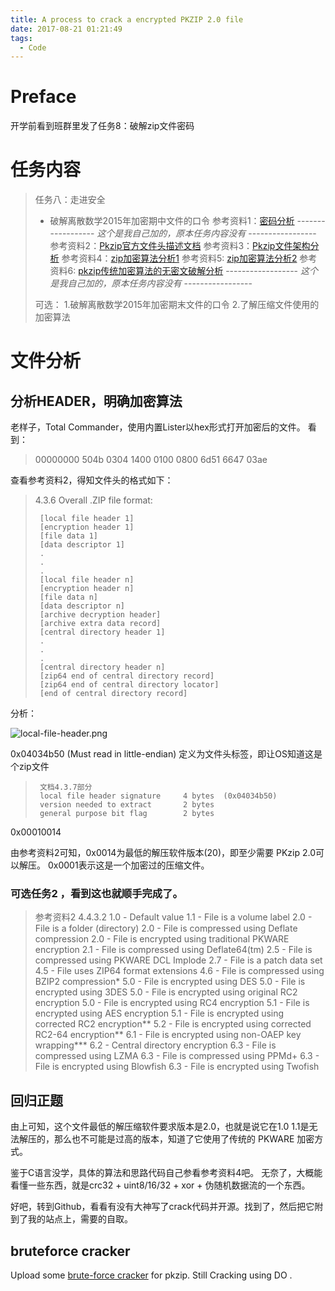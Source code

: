 ```yaml
---
title: A process to crack a encrypted PKZIP 2.0 file
date: 2017-08-21 01:21:49
tags:
  - Code
---
```


# Preface

开学前看到班群里发了任务8：破解zip文件密码

# 任务内容

> 任务八：走进安全
>
> * 破解离散数学2015年加密期中文件的口令
> 参考资料1：[密码分析](https://zh.wikipedia.org/wiki/%E5%AF%86%E7%A0%81%E5%88%86%E6%9E%90)
------------------ *这个是我自己加的，原本任务内容没有* -----------------
> 参考资料2：[Pkzip官方文件头描述文档](https://pkware.cachefly.net/webdocs/casestudies/APPNOTE.TXT)
> 参考资料3：[Pkzip文件架构分析](https://users.cs.jmu.edu/buchhofp/forensics/formats/pkzip.html)
> 参考资料4：[zip加密算法分析1](https://eprint.iacr.org/2004/078.pdf)
> 参考资料5: [zip加密算法分析2](https://courses.cs.ut.ee/MTAT.07.022/2015_fall/uploads/Main/dmitri-report-f15-16.pdf)
> 参考资料6: [pkzip传统加密算法的无密文破解分析](https://www.cs.auckland.ac.nz/~mike/zipattacks.pdf)
------------------ *这个是我自己加的，原本任务内容没有* -----------------
> 
> 可选：
> 1.破解离散数学2015年加密期末文件的口令
> 2.了解压缩文件使用的加密算法

# 文件分析

## 分析HEADER，明确加密算法

老样子，Total Commander，使用内置Lister以hex形式打开加密后的文件。
看到：

> 00000000   504b 0304 1400 0100 0800 6d51 6647 03ae

查看参考资料2，得知文件头的格式如下：

>    4.3.6 Overall .ZIP file format:
>
>      [local file header 1]
>      [encryption header 1]
>      [file data 1]
>      [data descriptor 1]
>      . 
>      .
>      .
>      [local file header n]
>      [encryption header n]
>      [file data n]
>      [data descriptor n]
>      [archive decryption header] 
>      [archive extra data record] 
>      [central directory header 1]
>      .
>      .
>      .
>      [central directory header n]
>      [zip64 end of central directory record]
>      [zip64 end of central directory locator] 
>      [end of central directory record]

分析：

![local-file-header.png](https://i.loli.net/2017/08/21/599a3a8f95df7.png)

0x04034b50 (Must read in little-endian)   定义为文件头标签，即让OS知道这是个zip文件     

>      文档4.3.7部分
>      local file header signature     4 bytes  (0x04034b50)
>      version needed to extract       2 bytes
>      general purpose bit flag        2 bytes

0x00010014

由参考资料2可知，0x0014为最低的解压软件版本(20)，即至少需要 PKzip 2.0可以解压。
0x0001表示这是一个加密过的压缩文件。

### 可选任务2 ，看到这也就顺手完成了。

> 参考资料2 4.4.3.2
>  1.0 - Default value
   1.1 - File is a volume label
   2.0 - File is a folder (directory)
   2.0 - File is compressed using Deflate compression
   2.0 - File is encrypted using traditional PKWARE encryption
   2.1 - File is compressed using Deflate64(tm)
   2.5 - File is compressed using PKWARE DCL Implode 
   2.7 - File is a patch data set 
   4.5 - File uses ZIP64 format extensions
   4.6 - File is compressed using BZIP2 compression*
   5.0 - File is encrypted using DES
   5.0 - File is encrypted using 3DES
   5.0 - File is encrypted using original RC2 encryption
   5.0 - File is encrypted using RC4 encryption
   5.1 - File is encrypted using AES encryption
   5.1 - File is encrypted using corrected RC2 encryption**
   5.2 - File is encrypted using corrected RC2-64 encryption**
   6.1 - File is encrypted using non-OAEP key wrapping***
   6.2 - Central directory encryption
   6.3 - File is compressed using LZMA
   6.3 - File is compressed using PPMd+
   6.3 - File is encrypted using Blowfish
   6.3 - File is encrypted using Twofish

## 回归正题

由上可知，这个文件最低的解压缩软件要求版本是2.0，也就是说它在1.0 1.1是无法解压的，那么也不可能是过高的版本，知道了它使用了传统的 PKWARE 加密方式。

鉴于C语言没学，具体的算法和思路代码自己参看参考资料4吧。
无奈了，大概能看懂一些东西，就是crc32 + uint8/16/32 + xor + 伪随机数据流的一个东西。

好吧，转到Github，看看有没有大神写了crack代码并开源。找到了，然后把它附到了我的站点上，需要的自取。

## bruteforce cracker

Upload some [brute-force cracker](/school-share/zipcracker-bruteforce-real.rar) for pkzip.
Still Cracking using DO .

